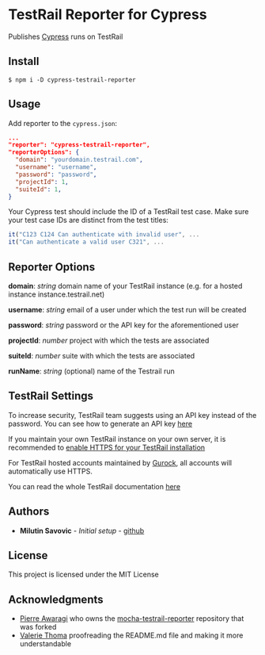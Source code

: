 # TestRail Reporter for Cypress

Publishes [Cypress](https://www.cypress.io/) runs on TestRail

## Install

```shell
$ npm i -D cypress-testrail-reporter
```

## Usage

Add reporter to the `cypress.json`:

```json
...
"reporter": "cypress-testrail-reporter",
"reporterOptions": {
  "domain": "yourdomain.testrail.com",
  "username": "username",
  "password": "password",
  "projectId": 1,
  "suiteId": 1,
}
```

Your Cypress test should include the ID of a TestRail test case. Make sure your test case IDs are distinct from the test titles:

```Javascript
it("C123 C124 Can authenticate with invalid user", ...
it("Can authenticate a valid user C321", ...
```

## Reporter Options

**domain**: _string_ domain name of your TestRail instance (e.g. for a hosted instance instance.testrail.net)

**username**: _string_ email of a user under which the test run will be created

**password**: _string_ password or the API key for the aforementioned user

**projectId**: _number_ project with which the tests are associated

**suiteId**: _number_ suite with which the tests are associated

**runName**: _string_ (optional) name of the Testrail run

## TestRail Settings

To increase security, TestRail team suggests using an API key instead of the password. You can see how to generate an API key [here](http://docs.gurock.com/testrail-api2/accessing#username_and_api_key)

If you maintain your own TestRail instance on your own server, it is recommended to [enable HTTPS for your TestRail installation](http://docs.gurock.com/testrail-admin/admin-securing#using_https)

For TestRail hosted accounts maintained by [Gurock](http://www.gurock.com/), all accounts will automatically use HTTPS.

You can read the whole TestRail documentation [here](http://docs.gurock.com/)

## Authors

* **Milutin Savovic** - _Initial setup_ - [github](https://github.com/mickosav)

## License

This project is licensed under the MIT License

## Acknowledgments

* [Pierre Awaragi](https://github.com/awaragi) who owns the [mocha-testrail-reporter](https://github.com/awaragi/mocha-testrail-reporter) repository that was forked
* [Valerie Thoma](https://github.com/ValerieThoma) proofreading the README.md file and making it more understandable
